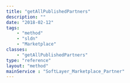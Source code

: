 ```yaml
---
title: "getAllPublishedPartners"
description: ""
date: "2018-02-12"
tags:
    - "method"
    - "sldn"
    - "Marketplace"
classes:
    - "getAllPublishedPartners"
type: "reference"
layout: "method"
mainService : "SoftLayer_Marketplace_Partner"
---
```


